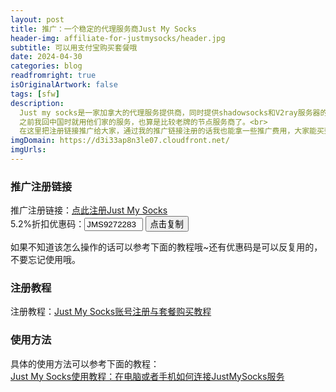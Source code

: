 ```yaml
---
layout: post
title: 推广：一个稳定的代理服务商Just My Socks
header-img: affiliate-for-justmysocks/header.jpg
subtitle: 可以用支付宝购买套餐哦
date: 2024-04-30
categories: blog
readfromright: true
isOriginalArtwork: false
tags: [sfw]
description:
  Just my socks是一家加拿大的代理服务提供商，同时提供shadowsocks和V2ray服务器的节点代理线路。支持支付宝付款。<br>
  之前我回中国时就用他们家的服务，也算是比较老牌的节点服务商了。<br>
  在这里把注册链接推广给大家，通过我的推广链接注册的话我也能拿一些推广费用，大家能买到稳定的翻墙服务，我也能填补一些网站的运营成本。双赢~<br>
imgDomain: https://d3i33ap8n3le07.cloudfront.net/
imgUrls: 
---
```

### 推广注册链接

推广注册链接：[点此注册Just My Socks](https://justmysocks.net/members/aff.php?aff=26449 "Just My Socks")    
5.2%折扣优惠码：<input value="JMS9272283" readonly="readonly" style="width: 7em;"/> <button onclick="copyText()">点击复制</button> <span id="copyHint" style="display:none">&#10004;</span>


如果不知道该怎么操作的话可以参考下面的教程哦~还有优惠码是可以反复用的，不要忘记使用哦。

### 注册教程

注册教程：[Just My Socks账号注册与套餐购买教程](https://bwgjms.github.io/justmysocks-purchase/)


### 使用方法

具体的使用方法可以参考下面的教程：  
[Just My Socks使用教程：在电脑或者手机如何连接JustMySocks服务](https://bwgjms.github.io/how-to-use-justmysocks-on-clients/)



<script type="text/javascript">
    function copyText() {
      var promoCode = "JMS9272283"
      navigator.clipboard.writeText(promoCode).then(() => {
        document.getElementById("copyHint").style.color = "green"
        document.getElementById("copyHint").style.display = ""
      },() => {
        console.error('Failed to copy');
      });
    }
</script>
